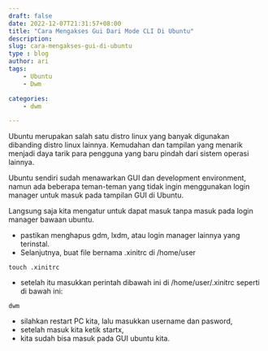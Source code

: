```yaml
---
draft: false 
date: 2022-12-07T21:31:57+08:00
title: "Cara Mengakses Gui Dari Mode CLI Di Ubuntu"
description:
slug: cara-mengakses-gui-di-ubuntu
type : blog
author: ari
tags:
    - Ubuntu
    - Dwm

categories:
    - dwm 

---
```

Ubuntu merupakan salah satu distro linux yang banyak digunakan dibanding distro linux lainnya. Kemudahan dan tampilan yang menarik menjadi daya tarik para pengguna yang baru pindah dari sistem operasi lainnya.

Ubuntu sendiri sudah menawarkan GUI dan development environment, namun ada beberapa teman-teman yang tidak ingin menggunakan login manager untuk masuk pada tampilan GUI di Ubuntu.

Langsung saja kita mengatur untuk dapat masuk tanpa masuk pada login manager bawaan ubuntu.
- pastikan menghapus gdm, lxdm, atau login manager lainnya yang terinstal.
- Selanjutnya, buat file bernama .xinitrc di /home/user

```shell
touch .xinitrc
```

- setelah itu masukkan perintah dibawah ini di /home/user/.xinitrc seperti di bawah ini:
```shell
dwm
```

- silahkan restart PC kita, lalu masukkan username dan pasword,
- setelah masuk kita ketik startx,
- kita sudah bisa masuk pada GUI ubuntu kita.
